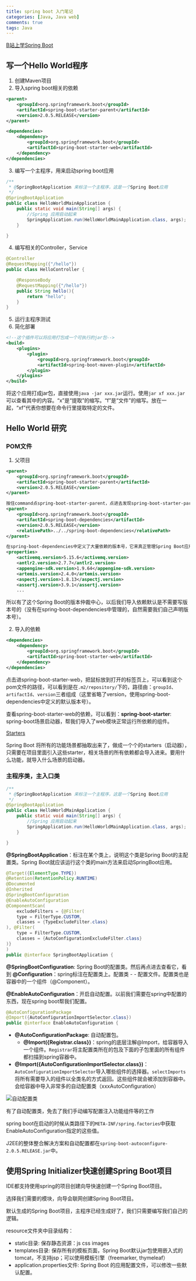 ```yaml
---
title: spring boot 入门笔记
categories: [Java, Java web]
comments: true
tags: Java
---
```


[B站上学Spring Boot](https://www.bilibili.com/video/av20965295/?p=6)

## 写一个Hello World程序

1. 创建Maven项目
2. 导入spring boot相关的依赖
```xml
<parent>
    <groupId>org.springframework.boot</groupId>
    <artifactId>spring-boot-starter-parent</artifactId>
    <version>2.0.5.RELEASE</version>
</parent>

<dependencies>
    <dependency>
        <groupId>org.springframework.boot</groupId>
        <artifactId>spring-boot-starter-web</artifactId>
    </dependency>
</dependencies>
```
3. 编写一个主程序，用来启动spring boot应用
```java
/**
 * @SpringBootApplication 来标注一个主程序，这是一个Spring Boot应用
 */
@SpringBootApplication
public class HelloWorldMainApplication {
    public static void main(String[] args) {
        //Spring 应用启动起来
        SpringApplication.run(HelloWorldMainApplication.class, args);
    }

}
```
4. 编写相关的Controller，Service
```java
@Controller
@RequestMapping({"/hello"})
public class HelloController {

    @ResponseBody
    @RequestMapping({"/hello"})
    public String hello(){
        return "hello";
    }
}
```
5. 运行主程序测试
6. 简化部署
```xml
<!--这个插件可以将应用打包成一个可执行的jar包-->
<build>
    <plugins>
        <plugin>
            <groupId>org.springframework.boot</groupId>
            <artifactId>spring-boot-maven-plugin</artifactId>
        </plugin>
    </plugins>
</build>
```
将这个应用打成jar包，直接使用`java -jar xxx.jar`运行。使用`jar xf xxx.jar`可以查看其中的内容。“x”是“提取”的缩写。“f”是“文件”的缩写。放在一起，“xf”代表你想要在命令行里提取特定的文件。

## Hello World 研究

### POM文件

1. 父项目

```xml
<parent>
    <groupId>org.springframework.boot</groupId>
    <artifactId>spring-boot-starter-parent</artifactId>
    <version>2.0.5.RELEASE</version>
</parent>

按住command点spring-boot-starter-parent，点进去发现spring-boot-starter-parent它的父项目是：
<parent>
    <groupId>org.springframework.boot</groupId>
    <artifactId>spring-boot-dependencies</artifactId>
    <version>2.0.5.RELEASE</version>
    <relativePath>../../spring-boot-dependencies</relativePath>
</parent>

在spring-boot-dependencies中定义了大量依赖的版本号，它来真正管理Spring Boot应用中的所有依赖版本：
<properties>
    <activemq.version>5.15.6</activemq.version>
    <antlr2.version>2.7.7</antlr2.version>
    <appengine-sdk.version>1.9.64</appengine-sdk.version>
    <artemis.version>2.4.0</artemis.version>
    <aspectj.version>1.8.13</aspectj.version>
    <assertj.version>3.9.1</assertj.version>
    ...
```

所以有了这个Spring Boot的版本仲裁中心，以后我们导入依赖默认是不需要写版本号的（没有在spring-boot-dependencies中管理的，自然需要我们自己声明版本号）。

2. 导入的依赖

```xml
<dependencies>
    <dependency>
        <groupId>org.springframework.boot</groupId>
        <artifactId>spring-boot-starter-web</artifactId>
    </dependency>
</dependencies>
```

点击进spring-boot-starter-web，把鼠标放到打开的标签页上，可以看到这个pom文件的路径，可以看到是在`.m2/repository/`下的，路径由：`groupId`、`artifactId`、`version`三者组成（这里省略了version，使用spring-boot-dependencies中定义的默认版本号）。

查看spring-boot-starter-web的依赖，可以看到：**spring-boot-starter**: spring-boot场景启动器，帮我们导入了web模块正常运行所依赖的组件。

[Starters](https://docs.spring.io/spring-boot/docs/2.1.0.RELEASE/reference/htmlsingle/#using-boot-starter)

Spring Boot 将所有的功能场景都抽取出来了，做成一个个的starters（启动器），只需要在项目里面引入这些starter，相关场景的所有依赖都会导入进来。要用什么功能，就导入什么场景的启动器。

### 主程序类，主入口类

```java
/**
 * @SpringBootApplication 来标注一个主程序，这是一个Spring Boot应用
 */
@SpringBootApplication
public class HelloWorldMainApplication {
    public static void main(String[] args) {
        //Spring 应用启动起来
        SpringApplication.run(HelloWorldMainApplication.class, args);
    }

}
```
**@SpringBootApplication**：标注在某个类上，说明这个类是Spring Boot的主配置类。Spring Boot就应该运行这个类的main方法来启动SpringBoot应用。

```java
@Target({ElementType.TYPE})
@Retention(RetentionPolicy.RUNTIME)
@Documented
@Inherited
@SpringBootConfiguration
@EnableAutoConfiguration
@ComponentScan(
    excludeFilters = {@Filter(
    type = FilterType.CUSTOM,
    classes = {TypeExcludeFilter.class}
), @Filter(
    type = FilterType.CUSTOM,
    classes = {AutoConfigurationExcludeFilter.class}
)}
)
public @interface SpringBootApplication {
```

**@SpringBootConfiguration**: Spring Boot的配置类。然后再点进去查看它，看到 **@Configuration**：spring标注在配置类上。配置类 - - 配置文件。配置类也是容器中的一个组件（@Component）。

**@EnableAutoConfiguration**：开启自动配置。以前我们需要在spring中配置的东西，现在spring boot帮我们配置。

```java
@AutoConfigurationPackage
@Import({AutoConfigurationImportSelector.class})
public @interface EnableAutoConfiguration {
```
- **@AutoConfigurationPackage**: 自动配置包。
    - **@Import({Registrar.class})**：spring的底层注解@Import，给容器导入一个组件。`Registrar`将主配置类所在的包及下面的子包里面的所有组件都扫描到spring容器中。
- **@Import({AutoConfigurationImportSelector.class})**：`AutoConfigurationImportSelector`导入哪些组件的选择器。`selectImports`将所有需要导入的组件以全类名的方式返回。这些组件就会被添加到容器中。会给容器中导入非常多的自动配置类（xxxAutoConfiguration）

![自动配置类](../../../../images/2018/自动配置类.png)

有了自动配置类，免去了我们手动编写配置注入功能组件等的工作

spring boot在启动的时候从类路径下的`META-INF/spring.factories`中获取EnableAutoConfiguration指定的这些值。

J2EE的整体整合解决方案和自动配置都在`spring-boot-autoconfigure-2.0.5.RELEASE.jar`中。

## 使用Spring Initializer快速创建Spring Boot项目

IDE都支持使用spring的项目创建向导快速创建一个Spring Boot项目。

选择我们需要的模块，向导会联网创建Spring Boot项目。

默认生成的Spring Boot项目，主程序已经生成好了，我们只需要编写我们自己的逻辑。

resource文件夹中目录结构：

- static目录: 保存静态资源：js css images
- templates目录: 保存所有的模板页面，Spring Boot默认jar包使用嵌入式的tomcat，不支持jsp；可以使用模板引擎（freemarker, thymeleaf）
- application.properties文件: Spring Boot 的应用配置文件，可以修改一些默认配置。



